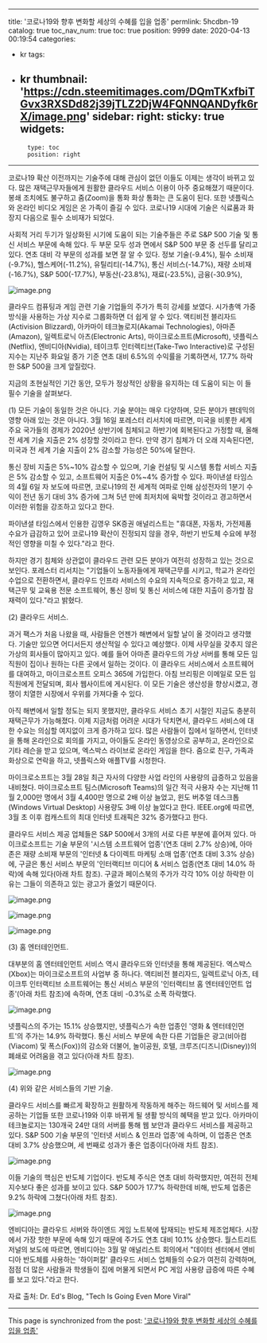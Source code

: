 
---
title: '코로나19와 향후 변화할 세상의 수혜를 입을 업종'
permlink: 5hcdbn-19
catalog: true
toc_nav_num: true
toc: true
position: 9999
date: 2020-04-13 00:19:54
categories:
- kr
tags:
- kr
thumbnail: 'https://cdn.steemitimages.com/DQmTKxfbiTGvx3RXSDd82j39jTLZ2DjW4FQNNQANDyfk6rX/image.png'
sidebar:
    right:
        sticky: true
widgets:
    -
        type: toc
        position: right
---


코로나19 확산 이전까지는 기술주에 대해 관심이 없던 이들도 이제는 생각이 바뀌고 있다. 많은 재택근무자들에게 원활한 클라우드 서비스 이용이 아주 중요해졌기 때문이다. 봉쇄 조치에도 불구하고 줌(Zoom)을 통화 화상 통화는 큰 도움이 된다. 또한 넷플릭스와 온라인 비디오 게임은 온 가족이 즐길 수 있다. 코로나19 시대에 기술은 식료품과 화장지 다음으로 필수 소비재가 되었다.


사회적 거리 두기가 일상화된 시기에 도움이 되는 기술주들은 주로 S&P 500 기술 및 통신 서비스 부문에 속해 있다. 두 부문 모두 성과 면에서 S&P 500 부문 중 선두를 달리고 있다. 연초 대비 각 부문의 성과를 보면 잘 알 수 있다. 정보 기술(-9.4%), 필수 소비재(-9.7%), 헬스케어(-11.2%), 유틸리티(-14.7%), 통신 서비스(-14.7%), 재량 소비재(-16.7%), S&P 500(-17.7%), 부동산(-23.8%), 재료(-23.5%), 금융(-30.9%),


![image.png](https://cdn.steemitimages.com/DQmTKxfbiTGvx3RXSDd82j39jTLZ2DjW4FQNNQANDyfk6rX/image.png)


클라우드 컴퓨팅과 게임 관련 기술 기업들의 주가가 특히 강세를 보였다. 시가총액 가중 방식을 사용하는 가상 지수로 그룹화하면 더 쉽게 알 수 있다. 액티비전 블리자드(Activision Blizzard), 아카마이 테크놀로지(Akamai Technologies), 아마존(Amazon), 일렉트로닉 아츠(Electronic Arts), 마이크로소프트(Microsoft), 넷플릭스(Netflix), 엔비디아(Nvidia), 테이크투 인터렉티브(Take-Two Interactive)로 구성된 지수는 지난주 화요일 종가 기준 연초 대비 6.5%의 수익률을 기록하면서, 17.7% 하락한 S&P 500을 크게 앞질렀다.


지금의 초현실적인 기간 동안, 모두가 정상적인 상황을 유지하는 데 도움이 되는 이 들 필수 기술을 살펴보다.


(1) 모든 기술이 동일한 것은 아니다. 기술 분야는 매우 다양하며, 모든 분야가 팬데믹의 영향 아래 있는 것은 아니다. 3월 16일 포레스터 리서치에 따르면, 미국을 비롯한 세계 주요 국가들의 경제가 2020년 상반기에 침체되고 하반기에 회복된다고 가정할 때, 올해 전 세계 기술 지출은 2% 성장할 것이라고 한다. 만약 경기 침체가 더 오래 지속된다면, 미국과 전 세계 기술 지출이 2% 감소할 가능성은 50%에 달한다.


통신 장비 지출은 5%~10% 감소할 수 있으며, 기술 컨설팅 및 시스템 통합 서비스 지출은 5% 감소할 수 있고, 소프트웨어 지출은 0%~4% 증가할 수 있다. 파이낸셜 타임스의 4월 6일 자 보도에 따르면, 코로나19의 전 세계적 여파로 인해 삼성전자의 1분기 수익이 전년 동기 대비 3% 증가에 그쳐 5년 만에 최저치에 육박할 것이라고 경고하면서 이러한 위험을 강조하고 있다고 한다.


파이낸셜 타임스에서 인용한 김영우 SK증권 애널리스트는 "휴대폰, 자동차, 가전제품 수요가 급감하고 있어 코로나19 확산이 진정되지 않을 경우, 하반기 반도체 수요에 부정적인 영향을 미칠 수 있다."라고 한다.


하지만 경기 침체와 상관없이 클라우드 관련 모든 분야가 여전히 성장하고 있는 것으로 보인다. 포레스터 리서치는 "기업들이 노동자들에게 재택근무를 시키고, 학교가 온라인 수업으로 전환하면서, 클라우드 인프라 서비스의 수요의 지속적으로 증가하고 있고, 재택근무 및 교육용 전문 소프트웨어, 통신 장비 및 통신 서비스에 대한 지출이 증가할 잠재력이 있다."라고 밝혔다.


(2) 클라우드 서비스.


과거 팩스가 처음 나왔을 때, 사람들은 언젠가 해변에서 일할 날이 올 것이라고 생각했다. 기술만 있으면 어디서든지 생산적일 수 있다고 예상했다. 이제 사무실을 갖추지 않은 가상의 회사들이 많아지고 있다. 예를 들어 아마존 클라우드의 가상 서버를 통해 모든 임직원이 집이나 원하는 다른 곳에서 일하는 것이다. 이 클라우드 서비스에서 소프트웨어를 대여하고, 마이크로소프트 오피스 365에 가입한다. 아침 브리핑은 이메일로 모든 임직원에게 전달되며, 회사 웹사이트에 게시된다. 이 모든 기술은 생산성을 향상시켰고, 경쟁이 치열한 시장에서 우위를 가져다줄 수 있다.


아직 해변에서 일할 정도는 되지 못했지만, 클라우드 서비스 초기 시절인 지금도 충분히 재택근무가 가능해졌다. 이제 지금처럼 어려운 시대가 닥치면서, 클라우드 서비스에 대한 수요는 의심할 여지없이 크게 증가하고 있다. 많은 사람들이 집에서 일하면서, 인터넷을 통해 온라인으로 회의를 가지고, 아이들도 온라인 동영상으로 공부하고, 온라인으로 기타 레슨을 받고 있으며, 엑스박스 라이브로 온라인 게임을 한다. 줌으로 친구, 가족과 화상으로 연락을 하고, 넷플릭스와 애플TV를 시청한다.


마이크로소프트는 3월 28일 최근 자사의 다양한 사업 라인의 사용량의 급증하고 있음을 내비쳤다. 마이크로소프트 팀스(Microsoft Teams)의 일간 적극 사용자 수는 지난해 11월 2,000만 명에서 3월 4,400만 명으로 2배 이상 늘었고, 윈도 버추얼 데스크톱(Windows Virtual Desktop) 사용량도 3배 이상 늘었다고 한다. IEEE.org에 따르면, 3월 초 이후 컴캐스트의 최대 인터넷 트래픽은 32% 증가했다고 한다.


클라우드 서비스 제공 업체들은 S&P 500에서 3개의 서로 다른 부분에 흩어져 있다. 마이크로소프트는 기술 부문의 '시스템 소프트웨어 업종'(연초 대비 2.7% 상승)에, 아마존은 재량 소비재 부문의 '인터넷 & 다이렉트 마케팅 소매 업종'(연초 대비 3.3% 상승)에, 구글은 통신 서비스 부문의 '인터랙티브 미디어 & 서비스 업종(연초 대비 14.0% 하락)에 속해 있다(아래 차트 참조). 구글과 페이스북의 주가가 각각 10% 이상 하락한 이유는 그들이 의존하고 있는 광고가 줄었기 때문이다.


![image.png](https://cdn.steemitimages.com/DQmTNNZX88CJuPKF6nfBP9PRBNCaSGFFkPBDdZk5Euw5GKH/image.png)


![image.png](https://cdn.steemitimages.com/DQmXNq1uCPaMsNf5NBQNytivHsMfQrvfs53Ky8NZ8b7BPPq/image.png)

![image.png](https://cdn.steemitimages.com/DQmPLFwusL7HPZ2h9xZZZpRiy4Yvh7DVnjQP3YavTkLQgqz/image.png)


(3) 홈 엔터테인먼트.


대부분의 홈 엔터테인먼트 서비스 역시 클라우드와 인터넷을 통해 제공된다. 엑스박스(Xbox)는 마이크로소프트의 사업부 중 하나다. 액티비전 블리자드, 일렉트로닉 아츠, 테이크투 인터랙티브 소프트웨어는 통신 서비스 부문의 '인터랙티브 홈 엔터테인먼트 업종'(아래 차트 참조)에 속하며, 연초 대비 -0.3%로 소폭 하락했다.


![image.png](https://cdn.steemitimages.com/DQmY9YjeuEidKfE2nd4ZKwUmmEeFZCbnMjJ8D6BJdkGxF94/image.png)


넷플릭스의 주가는 15.1% 상승했지만, 넷플릭스가 속한 업종인 '영화 & 엔터테인먼트'의 주가는 14.9% 하락했다. 통신 서비스 부문에 속한 다른 기업들은 광고(비아컴(Viacom) 및 폭스(Fox))의 감소와 더불어, 놀이공원, 호텔, 크루즈(디즈니(Disney))의 폐쇄로 어려움을 겪고 있다(아래 차트 참조).


![image.png](https://cdn.steemitimages.com/DQmbvC9Z884B79Bnuv9DucDPnLpSqaKAtWHWfMCCzGNzjW4/image.png)


(4) 위와 같은 서비스들의 기반 기술.


클라우드 서비스를 빠르게 확장하고 원활하게 작동하게 해주는 하드웨어 및 서비스를 제공하는 기업들 또한 코로나19와 이후 바뀌게 될 생활 방식의 혜택을 받고 있다. 아카마이 테크놀로지는 130개국 24만 대의 서버를 통해 웹 보안과 클라우드 서비스를 제공하고 있다. S&P 500 기술 부문의 '인터넷 서비스 & 인프라 업종'에 속하며, 이 업종은 연초 대비 3.7% 상승했으며, 세 번째로 성과가 좋은 업종이다(아래 차트 참조).


![image.png](https://cdn.steemitimages.com/DQmfWUT33YGinM2xhadN7jzrnuvomoGu7FYLg11za2qYE3b/image.png)


이들 기술의 핵심은 반도체 기업이다. 반도체 주식은 연초 대비 하락했지만, 여전히 전체 지수보다 좋은 성과를 보이고 있다. S&P 500가 17.7% 하락한데 비해, 반도체 업종은 9.2% 하락에 그쳤다(아래 차트 참조).


![image.png](https://cdn.steemitimages.com/DQmZX2C9wD1E1jJ77w92fUnDiWPN3UwyA6M2dDkbD7RRZ5V/image.png)


엔비디아는 클라우드 서버와 하이엔드 게임 노트북에 탑재되는 반도체 제조업체다. 시장에서 가장 핫한 부문에 속해 있기 때문에 주가도 연초 대비 10.1% 상승했다. 월스트리트 저널의 보도에 따르면, 엔비디아는 3월 말 애널리스트 회의에서 "데이터 센터에서 엔비디아 반도체를 사용하는 '하이퍼칼' 클라우드 서비스 업체들의 수요가 여전히 강력하며, 점점 더 많은 사람들과 학생들이 집에 머물게 되면서 PC 게임 사용량 급증에 따른 수혜를 보고 있다."라고 한다.


자료 출처: Dr. Ed's Blog, "Tech Is Going Even More Viral"

- - -

This page is synchronized from the post: ['코로나19와 향후 변화할 세상의 수혜를 입을 업종'](https://steemit.com/@pius.pius/5hcdbn-19)
